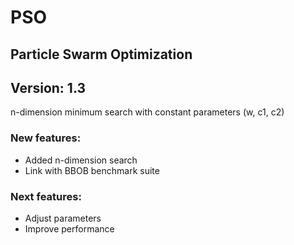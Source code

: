 # PSO
## Particle Swarm Optimization

## Version: 1.3

n-dimension minimum search with constant parameters (w, c1, c2)

### New features:

- Added n-dimension search
- Link with BBOB benchmark suite

### Next features:

- Adjust parameters
- Improve performance
